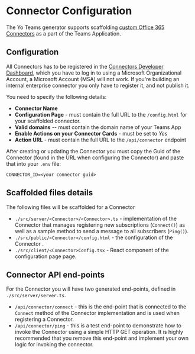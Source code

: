 # Connector Configuration

The Yo Teams generator supports scaffolding [custom Office 365 Connectors](https://docs.microsoft.com/en-us/microsoftteams/platform/webhooks-and-connectors/how-to/connectors-creating) as a part of the Teams Application.

## Configuration 

All Connectors has to be registered in the [Connectors Developer Dashboard](https://outlook.office.com/connectors/publish), which you have to log in to using a Microsoft Organizational Account, a Microsoft Account (MSA) will not work. If you're building an internal enterprise connector you only have to register it, and not publish it.

You need to specify the following details:

- **Connector Name**
- **Configuration Page** - must contain the full URL to the `/config.html` for your scaffolded connector.
- **Valid domains** --  must contain the domain name of your Teams App
- **Enable Actions on your Connector Cards** - must be set to *Yes*
- **Action URL** - must contain the full URL to the `/api/connector` endpoint

After creating or updating the Connector you must copy the Guid of the Connector (found in the URL when configuring the Connector) and paste that into your `.env` file:

```
CONNECTOR_ID=<your connector guid>
```

## Scaffolded files details

The following files will be scaffolded for a Connector

* `./src/server/<Connector>/<Connector>.ts` - implementation of the Connector that manages registering new subscriptions (`Connect()`) as well as a sample method to send a message to all subscribers (`Ping()`).
* `./src/public/<Connector>/config.html` - the configuration of the Connector .
* `./src/client/<Connector>Config.tsx` - React component of the configuration page page.

## Connector API end-points

For the Connector you will have two generated end-points, defined in `./src/server/server.ts`.

* `/api/connector/connect` - this is the end-point that is connected to the `Connect` method of the Connector implementation and is used when registering a Connector. 
* `/api/connector/ping` - this is a test end-point to demonstrate how to invoke the Connector using a simple HTTP GET operation. It is highly recommended that you remove this end-point and implement your own logic for invoking the connector.
